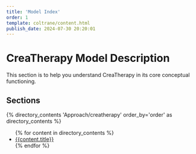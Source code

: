 ```yaml
---
title: 'Model Index'
order: 1
template: coltrane/content.html
publish_date: 2024-07-30 20:20:01
---
```

# CreaTherapy Model Description

This section is to help you understand CreaTherapy in its core conceptual functioning.

## Sections
{% directory_contents 'Approach/creatherapy' order_by='order' as directory_contents %}
<ul class="list-group">
{% for content in directory_contents %}
    <li class="list-group-item list-group-item-primary"><a href="/{{content.slug}}/">{{content.title}}</a></li>
    {% endfor %}
</ul>
